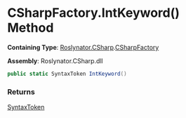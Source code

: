 # CSharpFactory\.IntKeyword\(\) Method

**Containing Type**: [Roslynator.CSharp](../../README.md)\.[CSharpFactory](../README.md)

**Assembly**: Roslynator\.CSharp\.dll

```csharp
public static SyntaxToken IntKeyword()
```

### Returns

[SyntaxToken](https://docs.microsoft.com/en-us/dotnet/api/microsoft.codeanalysis.syntaxtoken)


